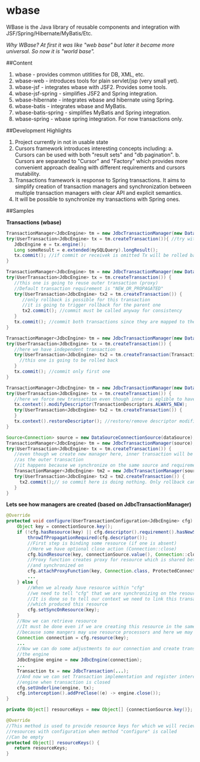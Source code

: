 wbase
=====

WBase is the Java library of reusable components and integration with JSF/Spring/Hibernate/MyBatis/Etc.

*Why WBase? At first it was like "web base" but later it became more universal. So now it is "world base".*

##Content

1. wbase - provides common utitlities for DB, XML, etc.
2. wbase-web - introduces tools for plain servlet/jsp (very small yet).
3. wbase-jsf - integrates wbase with JSF2. Provides some tools.
4. wbase-jsf-spring - simplifies JSF2 and Spring integration.
5. wbase-hibernate - integrates wbase and hibernate using Spring.
6. wbase-batis - integrates wbase and MyBatis.
7. wbase-batis-spring - simplifies MyBatis and Spring integration.
8. wbase-spring - wbase spring integration. For now transactions only.

##Development Highlights

1. Project currently in not in usable state
2. Cursors framework introduces interesting concepts including:
   a. Cursors can be used with both "result sets" and "db pagination".
   b. Cursors are separated to "Cursor" and "Factory" which provides more convenient approach
      dealing with different requirements and cursors mutability.
3. Transactions framework is response to Spring transactions. It aims to simplify creation of transaction managers 
   and synchronization between multiple transaction managers with clear API and explicit semantics.
4. It will be possible to synchronize my transactions with Spring ones.

##Samples

**Transactions (wbase)**

```Java
TransactionManager<JdbcEngine> tm = new JdbcTransactionManager(new DataSourceConnectionSource(dataSource));
try(UserTransaction<JdbcEngine> tx = tm.createTransaction()){ //try with resources
   JdbcEngine e = tx.engine();
   Long someResult = e.extended(mySQLQuery).longResult();
   tx.commit(); //if commit or receivek is omitted Tx will be rolled back on close
}
```

```Java
TransactionManager<JdbcEngine> tm = new JdbcTransactionManager(new DataSourceConnectionSource(dataSource));
try(UserTransaction<JdbcEngine> tx = tm.createTransaction()) {
   //this one is going to reuse outer transaction (proxy)
   //Default transaction requirement is "NEW_OR_PROPAGATED"
   try(UserTransaction<JdbcEngine> tx2 = tm.createTransaction()) {
      //only rollback is possible for this transaction
      //it is going to trigger rollback for the parent one
      tx2.commit(); //commit must be called anyway for consistency
   }
   tx.commit(); //commit both transactions since they are mapped to the same one
}
```

```Java
TransactionManager<JdbcEngine> tm = new JdbcTransactionManager(new DataSourceConnectionSource(dataSource));
try(UserTransaction<JdbcEngine> tx = tm.createTransaction()) {
   //here we have independent transaction
   try(UserTransaction<JdbcEngine> tx2 = tm.createTransaction(TransactionDescriptors.ALWAYS_NEW)) {
     //this one is going to be rolled back
   }
   tx.commit(); //commit only first one
}
```

```Java
TransactionManager<JdbcEngine> tm = new JdbcTransactionManager(new DataSourceConnectionSource(dataSource));
try(UserTransaction<JdbcEngine> tx = tm.createTransaction()) {
   //here we force new transaction even though inner is eglible to have propagated transaction
   tx.context().modifyDescriptor(TransactionDescriptors.ALWAYS_NEW);
   try(UserTransaction<JdbcEngine> tx2 = tm.createTransaction()) {
   }
   tx.context().restoreDescriptor(); //restore/remove descriptor modifications
}
```

```Java
Source<Connection> source = new DataSourceConnectionSource(dataSource);
TransactionManager<JdbcEngine> tm = new JdbcTransactionManager(source);
try(UserTransaction<JdbcEngine> tx = tm.createTransaction()) {
   //even though we create new manager here, inner transaction will be mapped to the same physical one
   //as the outer transaction
   //it happens because we synchronize on the same source and requirement is "NEW_OR_PROPAGATED"
   TransactionManager<JdbcEngine> tm2 = new JdbcTransactionManager(source);
   try(UserTransaction<JdbcEngine> tx2 = tm2.createTransaction()) {
     tx2.commit();// so commit here is doing nothing. Only rollback can affect physical transaction
   }
}
```

**Lets see how managers are created (based on JdbcTransactionManager)**

```Java
@Override
protected void configure(UserTransactionConfiguration<JdbcEngine> cfg) throws Exception {
    Object key = connectionSource.key();
    if (!cfg.hasResource(key) || cfg.descriptor().requirement().hasNewSemantics()) {
        throwIfPropagationRequired(cfg.descriptor());
        //First step is binding some resource (if one is absent)
        //Here we have optional close action (Connection::close)
        cfg.bindResource(key, connectionSource.value(), Connection::close);
        //Proxy function creates proxy for resource which is shared between different managers
        //and synchronized on
        cfg.attachProxyFunction(key, Connection.class, ProtectedConnection::new);
        ...
    } else {
        //When we already have resource within "cfg"
        //we need to tell "cfg" that we are synchronizing on the resource with some key
        //It is done so to tell our context we need to link this transaction to the existing one
        //which produced this resource
        cfg.setSyncOnResource(key);
    }
    //Now we can retrieve resource
    //It must be done even if we are creating this resource in the same run
    //because some mangers may use resource processors and here we may get some proxy
    Connection connection = cfg.resource(key);
    ...
    //Now we can do some adjustments to our connection and create transaction implementation with
    //the engine
    JdbcEngine engine = new JdbcEngine(connection);
    ...
    Transaction tx = new JdbcTransaction(...);
    //And now we can set Transaction implementation and register interceptor to close
    //engine when transaction is closed
    cfg.setUnderline(engine, tx);
    cfg.interception().addPreClose((e) -> engine.close());
}

private Object[] resourceKeys = new Object[] {connectionSource.key()};

@Override
//This method is used to provide resource keys for which we will recieve
//resources with configuration when method "configure" is called
//Can be empty
protected Object[] resourceKeys() {
   return resourceKeys;
}
```